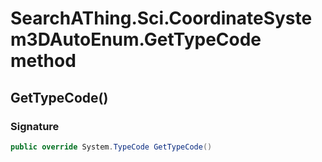 # SearchAThing.Sci.CoordinateSystem3DAutoEnum.GetTypeCode method
## GetTypeCode()
### Signature
```csharp
public override System.TypeCode GetTypeCode()
```
